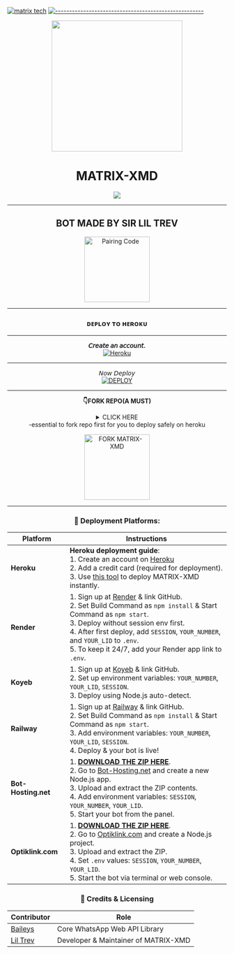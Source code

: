 [![matrix tech](https://readme-typing-svg.demolab.com?font=Anton&size=30&pause=998&color=008000&background=F7F2F20A&vCenter=true&random=false&width=465&lines=Hello+Everyone%F0%9F%91%8B!;thank+you+for+visiting+my+Repo;I+am+LilTREV+admin+founder+of+this;project;and+creator+too;i'm+looking+forwad+for+your+feedback;love+you+💕;please!!;read+carefully+this+document;we+are+not+responsible+for+any;faults+or+mistakes+done;by+misbehaving+this+app+😕🙃)](https://github.com/Trevley)
[![-----------------------------------------------------](https://raw.githubusercontent.com/andreasbm/readme/master/assets/lines/colored.png)](#table-of-contents)


<div align="center" class= "main"> 
  
  <img src="https://res.cloudinary.com/dptzpfgtm/image/upload/v1755186886/whatsapp_uploads/ibyhb5xbvrap4ckjxudi.jpg" width="300" height="300"/>
  <h1>MATRIX-XMD</h1>




<p align="center"><img src="https://files.catbooe/z7aq15.jpg"/></p>

*****
## BOT MADE BY SIR LIL TREV



<a
href="https://flash-v2-session.onrender.com/pair" ><img src="https://img.shields.io/badge/CLICK%20HERE-green" alt="Pairing Code" width="150"></a>
****
### ᴅᴇᴘʟᴏʏ ᴛᴏ ʜᴇʀᴏᴋᴜ
*****
 **𝘊𝘳𝘦𝘢𝘵𝘦 𝘢𝘯 𝘢𝘤𝘤𝘰𝘶𝘯𝘵.**
    <br>
<a href='https://dashboard.heroku.com/' target="_blank"><img alt='Heroku' src='https://img.shields.io/badge/-Create-purple?style=for-the-badge&logo=heroku&logoColor=white'/></a>
****
 𝘕𝘰𝘸 𝘋𝘦𝘱𝘭𝘰𝘺
    <br>
<a href='https://matrix-md-verification.vercel.app' target="_blank"><img alt='DEPLOY' src='https://img.shields.io/badge/-DEPLOY-purple?style=for-the-badge&logo=heroku&logoColor=white'/></a>

****
**👇FORK REPO(A MUST)**
<details>
<summary>CLICK HERE<summary>
  -essential to fork repo first for you  to deploy safely on heroku





    
<a
href="https://github.com/Trevley/MATRIX-XMD/fork"><img src="https://img.shields.io/badge/CLICK%20HERE-purple" alt="FORK MATRIX-XMD" width="150"></a>



---
### 🚀 Deployment Platforms:

| **Platform**        | **Instructions** |
|---------------------|------------------|
| **Heroku**          | **Heroku deployment guide**:<br>1. Create an account on [Heroku](https://signup.heroku.com)<br>2. Add a credit card (required for deployment).<br>3. Use [this tool](https://matrix-md-verification.vercel.app/) to deploy MATRIX-XMD instantly. |
| **Render**          | 1. Sign up at [Render](https://render.com) & link GitHub.<br>2. Set Build Command as `npm install` & Start Command as `npm start`.<br>3. Deploy without session env first.<br>4. After first deploy, add `SESSION`, `YOUR_NUMBER`, and `YOUR_LID` to `.env`.<br>5. To keep it 24/7, add your Render app link to `.env`. |
| **Koyeb**           | 1. Sign up at [Koyeb](https://www.koyeb.com) & link GitHub.<br>2. Set up environment variables: `YOUR_NUMBER`, `YOUR_LID`, `SESSION`.<br>3. Deploy using Node.js auto-detect. |
| **Railway**         | 1. Sign up at [Railway](https://railway.app) & link GitHub.<br>2. Set Build Command as `npm install` & Start Command as `npm start`.<br>3. Add environment variables: `YOUR_NUMBER`, `YOUR_LID`, `SESSION`.<br>4. Deploy & your bot is live! |
| **Bot-Hosting.net** | 1. **[DOWNLOAD THE ZIP HERE](https://github.com/Trevley/MATRIX-XMD/archive/refs/heads/main.zip)**.<br>2. Go to [Bot-Hosting.net](https://bot-hosting.net) and create a new Node.js app.<br>3. Upload and extract the ZIP contents.<br>4. Add environment variables: `SESSION`, `YOUR_NUMBER`, `YOUR_LID`.<br>5. Start your bot from the panel. |
| **Optiklink.com**   | 1. **[DOWNLOAD THE ZIP HERE](https://github.com/Trevley/MATRIX-XMD/archive/refs/heads/main.zip)**.<br>2. Go to [Optiklink.com](https://optiklink.com) and create a Node.js project.<br>3. Upload and extract the ZIP.<br>4. Set `.env` values: `SESSION`, `YOUR_NUMBER`, `YOUR_LID`.<br>5. Start the bot via terminal or web console. |

### 🙏 Credits & Licensing

| **Contributor** | **Role** |
|------------------|----------|
| [Baileys](https://github.com/WhiskeySockets/Baileys) | Core WhatsApp Web API Library |
| [Lil Trev](https://github.com/Trevley) | Developer & Maintainer of MATRIX-XMD |




